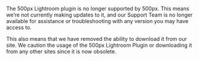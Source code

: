 The 500px Lightroom plugin is no longer supported by 500px. This means we’re not currently making updates to it, and our Support Team is no longer available for assistance or troubleshooting with any version you may have access to.

This also means that we have removed the ability to download it from our site. We caution the usage of the 500px Lightroom Plugin or downloading it from any other sites since it is now obsolete.

